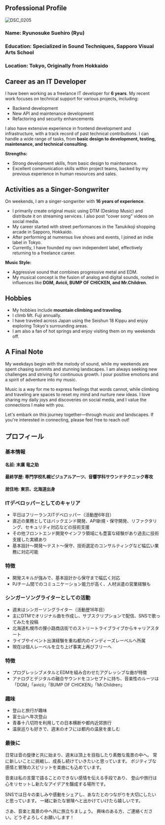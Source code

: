 ## Professional Profile
![DSC_0205](https://github.com/Ryu010101/Ryu010101/assets/30864684/e2c2f8d2-0883-4bb5-9fa9-50be2ef75914)

### Name: Ryunosuke Suehiro (Ryu)
### Education: Specialized in Sound Techniques, Sapporo Visual Arts School
### Location: Tokyo, Originally from Hokkaido


## **Career as an IT Developer**

I have been working as a freelance IT developer for **6 years**. My recent work focuses on technical support for various projects, including:

* Backend development
* New API and maintenance development
* Refactoring and security enhancements

I also have extensive experience in frontend development and infrastructure, with a track record of past technical contributions. I can handle a wide range of tasks, from **basic design to development, testing, maintenance, and technical consulting**.

**Strengths:**
* Strong development skills, from basic design to maintenance.
* Excellent communication skills within project teams, backed by my previous experience in human resources and sales.


## **Activities as a Singer-Songwriter**

On weekends, I am a singer-songwriter with **16 years of experience**.

* I primarily create original music using DTM (Desktop Music) and distribute it on streaming services. I also post "cover song" videos on social media.
* My career started with street performances in the Tanukikoji shopping arcade in Sapporo, Hokkaido.
* After performing at numerous live shows and events, I joined an indie label in Tokyo.
* Currently, I have founded my own independent label, effectively returning to a freelance career.

**Music Style:**
* Aggressive sound that combines progressive metal and EDM.
* My musical concept is the fusion of analog and digital sounds, rooted in influences like **DGM, Avicii, BUMP OF CHICKEN, and Mr.Children**.


## **Hobbies**

* My hobbies include **mountain climbing and traveling**.
* I climb Mt. Fuji annually.
* I have traveled across Japan using the Seishun 18 Kippu and enjoy exploring Tokyo's surrounding areas.
* I am also a fan of hot springs and enjoy visiting them on my weekends off.


## **A Final Note**

My weekdays begin with the melody of sound, while my weekends are spent chasing summits and stunning landscapes. I am always seeking new challenges and striving for continuous growth. I pour positive emotions and a spirit of adventure into my music.

Music is a way for me to express feelings that words cannot, while climbing and traveling are spaces to reset my mind and nurture new ideas. I love sharing my daily joys and discoveries on social media, and I value the connections I make with you.

Let's embark on this journey together—through music and landscapes. If you're interested in connecting, please feel free to reach out!



## プロフィール

### 基本情報
#### 名前: 末廣 竜之助
#### 最終学歴: 専門学校札幌ビジュアルアーツ、音響学科サウンドテクニック専攻
#### 居住地: 東京、北海道出身

### ITデベロッパーとしてのキャリア
- 平日はフリーランスITデベロッパー（活動歴6年目）
- 直近の業務としてはバックエンド開発、API新規・保守開発、リファクタリング、セキュリティ対応などの技術支援
- その他フロントエンド開発やインフラ領域にも豊富な経験があり過去に技術支援した実績あり
-  基本設計～開発～テスト～保守、技術選定のコンサルティングなど幅広い業務に対応可能
### 特徴
- 開発スキルが強みで、基本設計から保守まで幅広く対応
- PJチーム間でのコミュニケーション能力が高く、人材派遣の営業経験も

### シンガーソングライターとしての活動
- 週末はシンガーソングライター（活動歴16年目）
- 主にDTMでオリジナル曲を作成し、サブスクリプションで配信、SNSで歌ってみたを投稿
- 北海道札幌市の狸小路商店街でのストリートライブライブからキャリアスタート
-  ライブやイベント出演経験を重ね都内のインディーズレーベルへ所属
-  現在は個人レーベルを立ち上げ事実上再びフリーへ
### 特徴
- プログレッシブメタルとEDMを組み合わせたアグレッシブな曲が特徴
- アナログとデジタルの融合サウンドをコンセプトに持ち、音楽性のルーツは「DGM」「avicii」「BUMP OF CHICKEN」「Mr.Children」

### 趣味
- 登山と旅行が趣味
- 富士山へ年次登山
- 青春十八切符を利用しての日本横断や都内近郊旅行
- 温泉巡りも好きで、週末のオフには都内の温泉を楽しむ

### 最後に
日常は音の旋律と共に始まり、週末は頂上を目指したり素敵な風景の中へ。
常に新しいことに挑戦し、成長し続けていきたいと思っています。
ポジティブな感情と冒険のスピリットを楽曲にも込めています。

音楽は私の言葉で語ることのできない感情を伝える手段であり、
登山や旅行は心をリセットし新たなアイデアを醸成する場所です。

SNSでは日々の楽しみや感動をシェアし、あなたとのつながりを大切にしたいと思っています。
一緒に新たな冒険へと出かけていけたら嬉しいです。

さあ、音楽と風景の中へ共に旅立ちましょう。
興味のある方、ご連絡ください。どうぞよろしくお願いします！

